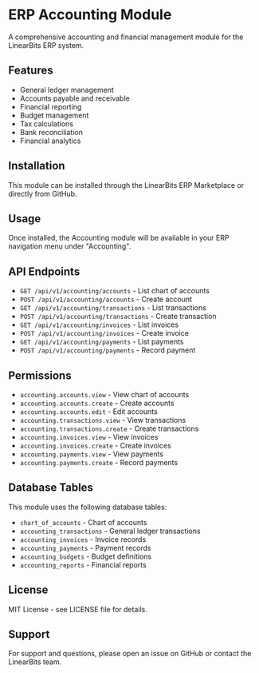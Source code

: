 # ERP Accounting Module

A comprehensive accounting and financial management module for the LinearBits ERP system.

## Features

- General ledger management
- Accounts payable and receivable
- Financial reporting
- Budget management
- Tax calculations
- Bank reconciliation
- Financial analytics

## Installation

This module can be installed through the LinearBits ERP Marketplace or directly from GitHub.

## Usage

Once installed, the Accounting module will be available in your ERP navigation menu under "Accounting".

## API Endpoints

- `GET /api/v1/accounting/accounts` - List chart of accounts
- `POST /api/v1/accounting/accounts` - Create account
- `GET /api/v1/accounting/transactions` - List transactions
- `POST /api/v1/accounting/transactions` - Create transaction
- `GET /api/v1/accounting/invoices` - List invoices
- `POST /api/v1/accounting/invoices` - Create invoice
- `GET /api/v1/accounting/payments` - List payments
- `POST /api/v1/accounting/payments` - Record payment

## Permissions

- `accounting.accounts.view` - View chart of accounts
- `accounting.accounts.create` - Create accounts
- `accounting.accounts.edit` - Edit accounts
- `accounting.transactions.view` - View transactions
- `accounting.transactions.create` - Create transactions
- `accounting.invoices.view` - View invoices
- `accounting.invoices.create` - Create invoices
- `accounting.payments.view` - View payments
- `accounting.payments.create` - Record payments

## Database Tables

This module uses the following database tables:
- `chart_of_accounts` - Chart of accounts
- `accounting_transactions` - General ledger transactions
- `accounting_invoices` - Invoice records
- `accounting_payments` - Payment records
- `accounting_budgets` - Budget definitions
- `accounting_reports` - Financial reports

## License

MIT License - see LICENSE file for details.

## Support

For support and questions, please open an issue on GitHub or contact the LinearBits team.
